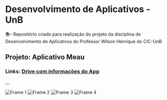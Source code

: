 # Desenvolvimento de Aplicativos - UnB

📚- Repositório criado para realização do projeto da disciplina de Desenvolvimento de Aplicativos do Professor Wilson Henrique do CIC-UnB

## Projeto: Aplicativo Meau

### Links: [Drive com informações do App](https://drive.google.com/drive/folders/15TGfLCMfs-lSO_mYpfqplN8Bdl_qf_MF?usp=sharing)

<b>...</b>

![Frame 1](https://user-images.githubusercontent.com/50452655/213350552-ea339b55-0ba7-4ad7-b31d-582dde61e252.png)
![Frame 2](https://user-images.githubusercontent.com/50452655/213350558-f118b8f1-9c03-4340-a3b0-3b5d03b700d7.png)
![Frame 3](https://user-images.githubusercontent.com/50452655/213350562-9e693f1e-e256-42b3-9aee-6234ba4dfae3.png)
![Frame 4](https://user-images.githubusercontent.com/50452655/213350567-57803d9c-c119-41d3-8a9e-25898124a521.png)
